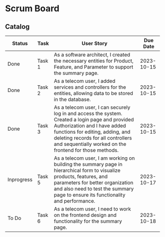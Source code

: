 # Scrum Board
## Catalog
| Status        | Task   | User Story                                             | Due Date   |
|---------------|------- |------------------------------------------------------| ----------  |
| Done          | Task 1 | As a software architect, I created the necessary entities for Product, Feature, and Parameter to support the summary page. | 2023-10-15  |
| Done          | Task 2 | As a telecom user, I added services and controllers for the entities, allowing data to be stored in the database.| 2023-10-15  |
| Done          | Task 3 | As a telecom user, I can securely log in and access the system. Created a login page and provided Authorization and I have added functions for editing, adding, and deleting records for all controllers and sequentially worked on the frontend for those methods. | 2023-10-15  |
|Inprogress     | Task 5 | As a telecom user, I am working on building the summary page in hierarchical form to visualize products, features, and parameters for better organization and also need to test the summary page to ensure its functionality and performance.  | 2023-10-17  |
| To Do         | Task 6 | As a telecom user, I need to work on the frontend design and functionality for the summary page.  | 2023-10-18  |


